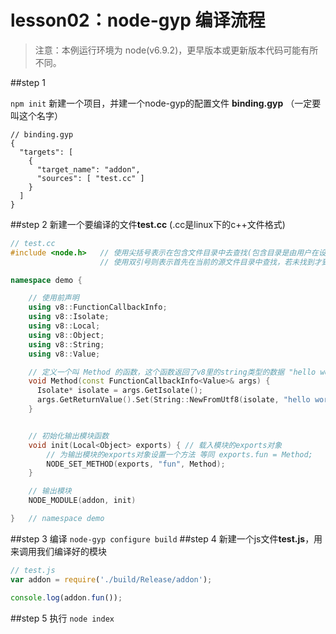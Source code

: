 lesson02：node-gyp 编译流程
===================
> 注意：本例运行环境为 node(v6.9.2)，更早版本或更新版本代码可能有所不同。

##step 1

`npm init` 新建一个项目，并建一个node-gyp的配置文件 **binding.gyp** （一定要叫这个名字）

```gyp
// binding.gyp
{
  "targets": [
    {
      "target_name": "addon",
      "sources": [ "test.cc" ]
    }
  ]
}

```
##step 2
新建一个要编译的文件**test.cc** (.cc是linux下的c++文件格式)

```cc
// test.cc
#include <node.h>	// 使用尖括号表示在包含文件目录中去查找(包含目录是由用户在设置环境时设置的)
					// 使用双引号则表示首先在当前的源文件目录中查找，若未找到才到包含目录中去查找

namespace demo {

	// 使用前声明
	using v8::FunctionCallbackInfo;
	using v8::Isolate;
	using v8::Local;
	using v8::Object;
	using v8::String;
	using v8::Value;

	// 定义一个叫 Method 的函数，这个函数返回了v8里的string类型的数据 "hello world"
	void Method(const FunctionCallbackInfo<Value>& args) {
	  Isolate* isolate = args.GetIsolate();
	  args.GetReturnValue().Set(String::NewFromUtf8(isolate, "hello world"));
	}


	// 初始化输出模块函数
	void init(Local<Object> exports) { // 载入模块的exports对象
		// 为输出模块的exports对象设置一个方法 等同 exports.fun = Method;
	  	NODE_SET_METHOD(exports, "fun", Method);
	}

	// 输出模块
	NODE_MODULE(addon, init)

}   // namespace demo

```
##step 3
编译 `node-gyp configure build`
##step 4
新建一个js文件**test.js**，用来调用我们编译好的模块
```js
// test.js
var addon = require('./build/Release/addon');

console.log(addon.fun());
```
##step 5
执行 `node index`
